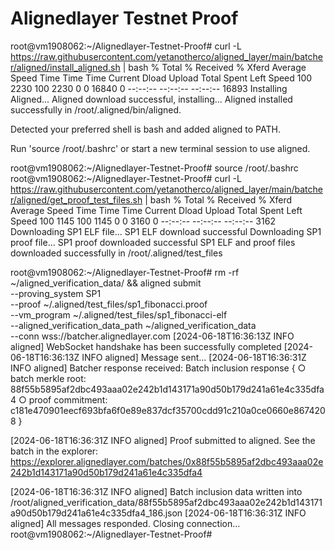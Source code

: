 # Alignedlayer Testnet Proof

root@vm1908062:~/Alignedlayer-Testnet-Proof# curl -L https://raw.githubusercontent.com/yetanotherco/aligned_layer/main/batcher/aligned/install_aligned.sh | bash
  % Total    % Received % Xferd  Average Speed   Time    Time     Time  Current
                                 Dload  Upload   Total   Spent    Left  Speed
100  2230  100  2230    0     0  16840      0 --:--:-- --:--:-- --:--:-- 16893
Installing Aligned...
Aligned download successful, installing...
Aligned installed successfully in /root/.aligned/bin/aligned.

Detected your preferred shell is bash and added aligned to PATH.

Run 'source /root/.bashrc' or start a new terminal session to use aligned.

root@vm1908062:~/Alignedlayer-Testnet-Proof# source /root/.bashrc
root@vm1908062:~/Alignedlayer-Testnet-Proof# curl -L https://raw.githubusercontent.com/yetanotherco/aligned_layer/main/batcher/aligned/get_proof_test_files.sh | bash
  % Total    % Received % Xferd  Average Speed   Time    Time     Time  Current
                                 Dload  Upload   Total   Spent    Left  Speed
100  1145  100  1145    0     0   3160      0 --:--:-- --:--:-- --:--:--  3162
Downloading SP1 ELF file...
SP1 ELF download successful
Downloading SP1 proof file...
SP1 proof downloaded successful
SP1 ELF and proof files downloaded successfully in /root/.aligned/test_files


root@vm1908062:~/Alignedlayer-Testnet-Proof# rm -rf ~/aligned_verification_data/ &&
aligned submit \
--proving_system SP1 \
--proof ~/.aligned/test_files/sp1_fibonacci.proof \
--vm_program ~/.aligned/test_files/sp1_fibonacci-elf \
--aligned_verification_data_path ~/aligned_verification_data \
--conn wss://batcher.alignedlayer.com
[2024-06-18T16:36:13Z INFO  aligned] WebSocket handshake has been successfully completed
[2024-06-18T16:36:13Z INFO  aligned] Message sent...
[2024-06-18T16:36:31Z INFO  aligned] Batcher response received:
    Batch inclusion response {
        ○ batch merkle root: 88f55b5895af2dbc493aaa02e242b1d143171a90d50b179d241a61e4c335dfa4
        ○ proof commitment: c181e470901eecf693bfa6f0e89e837dcf35700cdd91c210a0ce0660e8674208
    }
    
[2024-06-18T16:36:31Z INFO  aligned] Proof submitted to aligned. See the batch in the explorer:
    https://explorer.alignedlayer.com/batches/0x88f55b5895af2dbc493aaa02e242b1d143171a90d50b179d241a61e4c335dfa4

    
[2024-06-18T16:36:31Z INFO  aligned] Batch inclusion data written into /root/aligned_verification_data/88f55b5895af2dbc493aaa02e242b1d143171a90d50b179d241a61e4c335dfa4_186.json
[2024-06-18T16:36:31Z INFO  aligned] All messages responded. Closing connection...
root@vm1908062:~/Alignedlayer-Testnet-Proof#

